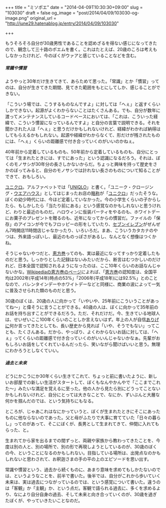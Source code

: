 +++
title = "ミソポエ"
date = "2014-04-09T10:30:30+09:00"
slug = "103030"
draft = false
og_image = "post/2014/04/09/103030-og-image.png"
original_url = "http://june29.hatenablog.jp/entry/2014/04/09/103030"

+++

<p>もうそろそろ自分が30歳男性であることを認めざるを得ない感じになってきたので、観念して三十路のポエムを書く。これはたとえば、20歳のころは考えもしなかったけれど、今のぼくがウァアと感じていることなどを含む。</p>

<div class="section">
    <h5>常識や慣習</h5>
    <p>ようやっと30年だけ生きてきて、あらためて思った。「常識」とか「慣習」ってのは、自分が生きてきた期間、見てきた範囲をもとにしてしか、感じることができない。</p>
<p>「こういう場では、こうするものなんですよ」に対しては「へぇ」と返すくらいしかできない。起源がよくわからないことはたくさんある。でも、自分が数年に渡ってメンテナンスしているコードベースにおいては、「これは、こういった経緯で、こういう慣習になっているんですよ」と自分の言葉で説明できる。それを聞かされた人は「へぇ」と思うだけかもしれないけれど、経緯がわかれば納得はしてもらえるかもしれない。起源や経緯がわからなくて、形だけが残されたものには、「へぇ」くらいの距離感で付き合っていくのがいいのかねぇ。</p>
<p>40年前から定着しているものも、50年前から定着しているものも、自分にとっては「生まれたときには、すでにあった」という認識になるだろう。それは、ぼくのモノサシが30年分の長さしかないからだ。ちょっと興味を持って歴史をさかのぼってみると、自分のモノサシでは計れない長さのものについて知ることができて、おもしろい。</p>
<p><a class="keyword" href="http://d.hatena.ne.jp/keyword/%A5%E6%A5%CB%A5%AF%A5%ED">ユニクロ</a>。アルファベットでは「<a class="keyword" href="http://d.hatena.ne.jp/keyword/UNIQLO">UNIQLO</a>」と書く。「ユニーク・クロージング・<a class="keyword" href="http://d.hatena.ne.jp/keyword/%A5%A6%A5%A8%A5%A2%A5%CF%A5%A6%A5%B9">ウエアハウス</a>」としてはじまったお店の<a class="keyword" href="http://d.hatena.ne.jp/keyword/%CE%AC%BE%CE">略称</a>が「<a class="keyword" href="http://d.hatena.ne.jp/keyword/%A5%E6%A5%CB%A5%AF%A5%ED">ユニクロ</a>」だったそうな。ぼくの幼少時代には、今ほど定着していなかった。今の小学生くらいの子からしたら、もしかしたら「当たり前にある」という感覚なのかもしれないと思うけれど、わりと最近のものだ。ハロウィンに仮装パーティをやるのも、ホワイトデーにお菓子のプレゼントを贈るのも、近年になってからの慣習だ。ファイルの「保存」のアイコンが今でもフロッピーの形をしていたり、<a class="keyword" href="http://d.hatena.ne.jp/keyword/%A5%BB%A5%D6%A5%F3%A5%A4%A5%EC%A5%D6%A5%F3">セブンイレブン</a>がぜんぜん7時開店11時閉店じゃなかったり、いろいろだ。まあ、こういうカタカナのやつは、外来語っぽいし、最近のものっぽさがあるし、なんとなく想像はつくかね。</p>
<p>そうじゃないやつだと、<a class="keyword" href="http://d.hatena.ne.jp/keyword/%B7%C3%CA%FD%B4%AC">恵方巻</a>ってのも、実は最近になってすっかり定着したものだと思う。しっかりとした記録はないみたいだから、断言はむつかしいのだけれど、日本全国で認知されるようになったのは、ここ10年くらいのお話なんじゃないかな。<a href="http://ja.wikipedia.org/wiki/%E6%81%B5%E6%96%B9%E5%B7%BB" title="恵方巻 - Wikipedia">Wikipediaの恵方巻のページ</a>によれば、「<a class="keyword" href="http://d.hatena.ne.jp/keyword/%B7%C3%CA%FD%B4%AC">恵方巻</a>の認知度は、全国平均は2002年(平成14年)時点の53%」「2006年(平成18年)には92.5%」とのことなので、バレンタインデーやホワイトデーなどと同様に、商業の波によって一気に普及させられた類のものだと思う。</p>
<p>30歳のぼくは、20歳の人に向かって「いやいや、25年前にこういうことがあってね〜」と偉そうに言うことができる。40歳の人は、ぼくに向かって35年前のお話を持ち出すことができるだろう。ただ、それだけだ。今、生きている地球人は、せいぜいここ100年くらいのことしか言えないはず。年上の人が自信<a class="keyword" href="http://d.hatena.ne.jp/keyword/%A4%A2%A4%EA%A4%B2%A4%CB">ありげに</a>何か言ってきたとしても、長い歴史から見れば「いや、そうでもない」ってことも、たくさんある。だから、やっぱり、よくわからないお話に対しては、「へぇ」ってくらいの距離感で付き合っていくのがいいんじゃないかなぁ。先輩がおもしろいお話をしてくれているんだったら、笑いながら聞けばいいと思う。無理にわかろうとしなくていい。</p>

</div>
<div class="section">
    <h5>過去と未来</h5>
    <p>どうにかこうにか30年くらい生きてこれて、ちょっと前に書いたように、新しいお部屋での新しい生活がスタートして、ぼくもなんやかんやで「ここまでこれた〜」みたいな満足を覚えるに至った。他の人から見たら別にどうってことないかもしれないけれど、自分にとっては大きなことで、なにか、ずいぶんと大層な何かを掴んだのでは、という気持ちにもなる。</p>
<p>ところが、じゃあこれはなにかっていうと、ぼくが生まれたときにそこにあったものに他ならないのであった。父と母がふたりで大事に育てていた「日々の暮らし」ってのがあって、そこにぼくが、長男として生まれてきて、仲間に入れてもらった、と。</p>
<p>生まれてから家を出るまでの間ずっと、両親や家族から教わってきたことを、今度は別の人と、別の場所で、別の形で再現しようとしているのが、30歳のぼくの今、ということになるのかもしれない。目指している場所は、出発点なのかもしれないと思わされて、お釈迦さまの手の平の上のエピソードを思い出す。</p>
<p>常識や慣習という、過去から続くものに、あまり意味を求めてもしかたないのでは、というようなことを、前半で書いた。後半では、自分がこれから歩いていく未来は、実は過去につながっているのでは、という感覚について書いた。違うのは「客観」か「主観」か、という点だ。客観で語られる過去に、多くを求めるより、なにより自分自身の過去、そして未来と向き合っていくのが、30歳を過ぎたぼくが、やっていきたいことなのだ。</p>

</div>